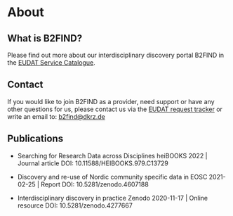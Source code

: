 # About

## What is B2FIND?
Please find out more about our interdisciplinary discovery portal B2FIND in the [EUDAT Service Catalogue](https://sp.eudat.eu/catalog/resources/33bc21d5-f53d-4eed-9a15-56f98f5c7f69).

## Contact
If you would like to join B2FIND as a provider, need support or have any other questions for us, please contact us via the [EUDAT request tracker](https://www.eudat.eu/support-request) or write an email to: b2find@dkrz.de

## Publications
* Searching for Research Data across Disciplines
  heiBOOKS
  2022 | Journal article
  DOI: 10.11588/HEIBOOKS.979.C13729

* Discovery and re-use of Nordic community specific data in EOSC
  2021-02-25 | Report
  DOI: 10.5281/zenodo.4607188

* Interdisciplinary discovery in practice
  Zenodo
  2020-11-17 | Online resource
  DOI: 10.5281/zenodo.4277667




